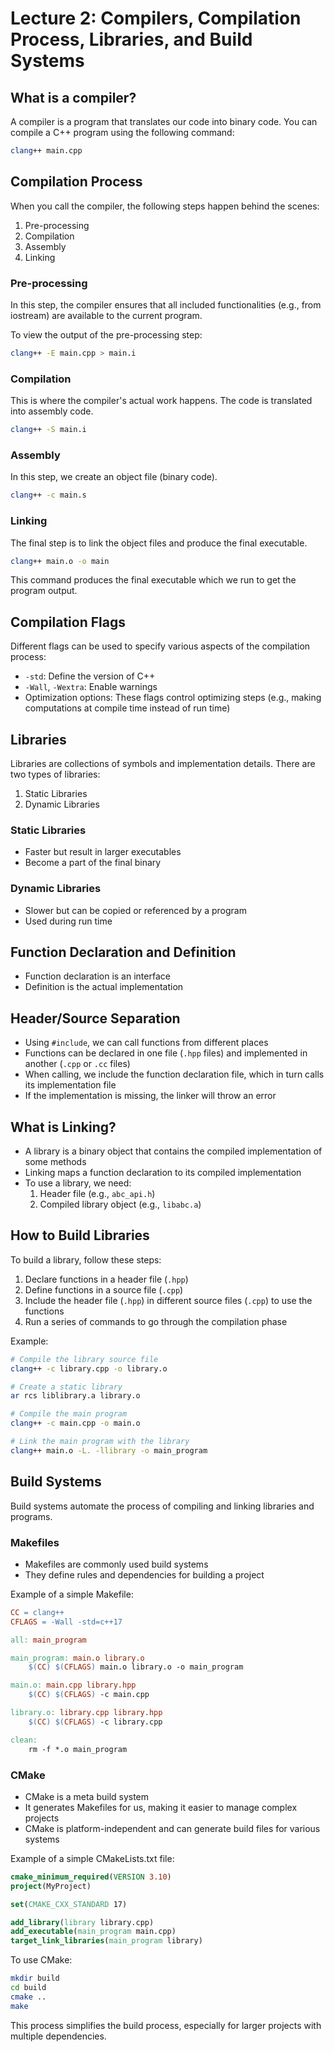 # Lecture 2: Compilers, Compilation Process, Libraries, and Build Systems

## What is a compiler?

A compiler is a program that translates our code into binary code. You can compile a C++ program using the following command:

```bash
clang++ main.cpp
```

## Compilation Process

When you call the compiler, the following steps happen behind the scenes:

1. Pre-processing
2. Compilation
3. Assembly
4. Linking

### Pre-processing

In this step, the compiler ensures that all included functionalities (e.g., from iostream) are available to the current program.

To view the output of the pre-processing step:

```bash
clang++ -E main.cpp > main.i
```

### Compilation

This is where the compiler's actual work happens. The code is translated into assembly code.

```bash
clang++ -S main.i
```

### Assembly

In this step, we create an object file (binary code).

```bash
clang++ -c main.s
```

### Linking

The final step is to link the object files and produce the final executable.

```bash
clang++ main.o -o main
```

This command produces the final executable which we run to get the program output.

## Compilation Flags

Different flags can be used to specify various aspects of the compilation process:

- `-std`: Define the version of C++
- `-Wall`, `-Wextra`: Enable warnings
- Optimization options: These flags control optimizing steps (e.g., making computations at compile time instead of run time)

## Libraries

Libraries are collections of symbols and implementation details. There are two types of libraries:

1. Static Libraries
2. Dynamic Libraries

### Static Libraries

- Faster but result in larger executables
- Become a part of the final binary

### Dynamic Libraries

- Slower but can be copied or referenced by a program
- Used during run time

## Function Declaration and Definition

- Function declaration is an interface
- Definition is the actual implementation

## Header/Source Separation

- Using `#include`, we can call functions from different places
- Functions can be declared in one file (`.hpp` files) and implemented in another (`.cpp` or `.cc` files)
- When calling, we include the function declaration file, which in turn calls its implementation file
- If the implementation is missing, the linker will throw an error

## What is Linking?

- A library is a binary object that contains the compiled implementation of some methods
- Linking maps a function declaration to its compiled implementation
- To use a library, we need:
  1. Header file (e.g., `abc_api.h`)
  2. Compiled library object (e.g., `libabc.a`)

## How to Build Libraries

To build a library, follow these steps:

1. Declare functions in a header file (`.hpp`)
2. Define functions in a source file (`.cpp`)
3. Include the header file (`.hpp`) in different source files (`.cpp`) to use the functions
4. Run a series of commands to go through the compilation phase

Example:

```bash
# Compile the library source file
clang++ -c library.cpp -o library.o

# Create a static library
ar rcs liblibrary.a library.o

# Compile the main program
clang++ -c main.cpp -o main.o

# Link the main program with the library
clang++ main.o -L. -llibrary -o main_program
```

## Build Systems

Build systems automate the process of compiling and linking libraries and programs.

### Makefiles

- Makefiles are commonly used build systems
- They define rules and dependencies for building a project

Example of a simple Makefile:

```makefile
CC = clang++
CFLAGS = -Wall -std=c++17

all: main_program

main_program: main.o library.o
    $(CC) $(CFLAGS) main.o library.o -o main_program

main.o: main.cpp library.hpp
    $(CC) $(CFLAGS) -c main.cpp

library.o: library.cpp library.hpp
    $(CC) $(CFLAGS) -c library.cpp

clean:
    rm -f *.o main_program
```

### CMake

- CMake is a meta build system
- It generates Makefiles for us, making it easier to manage complex projects
- CMake is platform-independent and can generate build files for various systems

Example of a simple CMakeLists.txt file:

```cmake
cmake_minimum_required(VERSION 3.10)
project(MyProject)

set(CMAKE_CXX_STANDARD 17)

add_library(library library.cpp)
add_executable(main_program main.cpp)
target_link_libraries(main_program library)
```

To use CMake:

```bash
mkdir build
cd build
cmake ..
make
```

This process simplifies the build process, especially for larger projects with multiple dependencies.